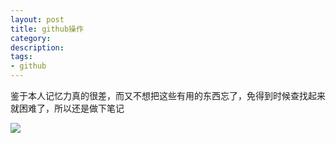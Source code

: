 ```yaml
---
layout: post
title: github操作
category: 
description: 
tags:
- github
---
```

  
鉴于本人记忆力真的很差，而又不想把这些有用的东西忘了，免得到时候查找起来就困难了，所以还是做下笔记

<img src="http://github.com/FruitPlus.github.io/images/github/github01.png">

